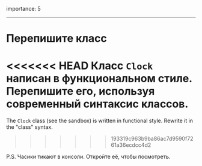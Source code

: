 importance: 5

---

# Перепишите класс

<<<<<<< HEAD
Класс `Clock` написан в функциональном стиле. Перепишите его, используя современный синтаксис классов.
=======
The `Clock` class (see the sandbox) is written in functional style. Rewrite it in the "class" syntax.
>>>>>>> 193319c963b9ba86ac7d9590f7261a36ecdcc4d2

P.S. Часики тикают в консоли. Откройте её, чтобы посмотреть.
